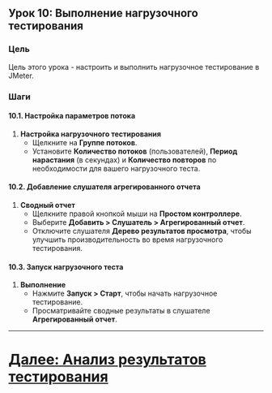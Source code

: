 ## Урок 10: Выполнение нагрузочного тестирования

### Цель
Цель этого урока - настроить и выполнить нагрузочное тестирование в JMeter.

### Шаги

#### 10.1. Настройка параметров потока
1. **Настройка нагрузочного тестирования**
   - Щелкните на **Группе потоков**.
   - Установите **Количество потоков** (пользователей), **Период нарастания** (в секундах) и **Количество повторов** по необходимости для вашего нагрузочного теста.

#### 10.2. Добавление слушателя агрегированного отчета
1. **Сводный отчет**
   - Щелкните правой кнопкой мыши на **Простом контроллере**.
   - Выберите **Добавить > Слушатель > Агрегированный отчет**.
   - Отключите слушателя **Дерево результатов просмотра**, чтобы улучшить производительность во время нагрузочного тестирования.

#### 10.3. Запуск нагрузочного теста
1. **Выполнение**
   - Нажмите **Запуск > Старт**, чтобы начать нагрузочное тестирование.
   - Просматривайте сводные результаты в слушателе **Агрегированный отчет**.

---

# [Далее: Анализ результатов тестирования](analyzing-test-results.md)